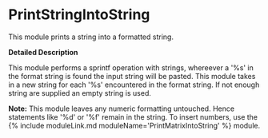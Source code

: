 # PrintStringIntoString

This module prints a string into a formatted string.

**Detailed Description**

This module performs a sprintf operation with strings, whereever a '%s' in the format string is found the input string will be pasted. This module takes in a new string for each '%s' encountered in the format string. If not enough string are supplied an empty string is used.

**Note:** This module leaves any numeric formatting untouched. Hence statements like '%d' or '%f' remain in the string. To insert numbers, use the {% include moduleLink.md moduleName='PrintMatrixIntoString' %} module.
